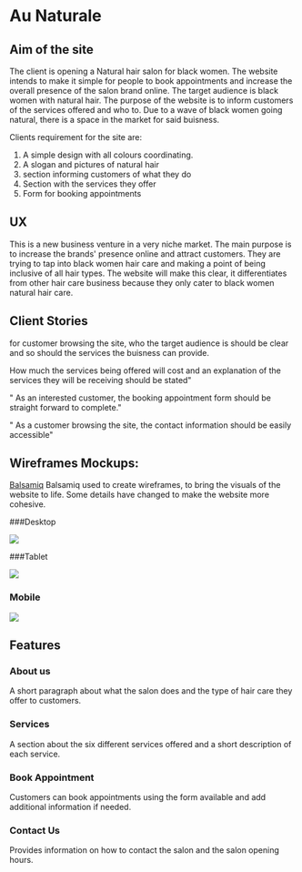 # Au Naturale

## Aim of the site 

The client is opening a Natural hair salon for black women. The website intends to make it simple for people to book appointments and increase the overall presence of the salon brand online.
The target audience is black women with natural hair. The purpose of the website is to inform customers of the services offered and who to. Due to a wave of black women going natural, there is a space in the market for said buisness. 

Clients requirement  for the site are:

1. A simple design with all colours coordinating.
2. A slogan and pictures of natural hair
3. section informing customers of what they do 
4. Section with the services they offer 
5. Form for booking appointments

## UX 

This is a new business venture in a very niche market. 
The main purpose is to increase the brands' presence online and attract customers. They are trying to tap into black women hair care and making a point of being inclusive of all hair types. 
The website  will make this clear,
it differentiates from other hair care business because they only cater to black women natural hair care.



## Client Stories

 for customer browsing the site, who the target audience is  should be clear and so should  the services the buisness can provide.

 How much the services being offered will cost and an explanation of the services they will be receiving should be stated"

" As an interested customer,  the booking appointment form should be straight forward to complete."

" As a customer browsing the site, the contact  information should be easily accessible"

## Wireframes Mockups:

[Balsamiq](https://balsamiq.com/) Balsamiq used to create wireframes, to bring the visuals of the website to life. Some details have changed to make the website more cohesive.

###Desktop



<img src="https://i.ibb.co/n8GXNks/Au-nautrale-desktop-version.png">


###Tablet



<img src="https://i.ibb.co/1s6f3mF/au-naturale-tablet-version.png">


### Mobile 


<img src="https://i.ibb.co/zhyWhnP/au-naturale-mobile-version.png">


## Features


### About us

A short paragraph about what the salon does and the type of hair care they offer to customers.

### Services

A section about the six different services offered and a short description of each service.

### Book Appointment

Customers can book appointments using the form available and add additional information if needed.

### Contact Us
 Provides information on how to contact the salon and the salon opening hours. 



